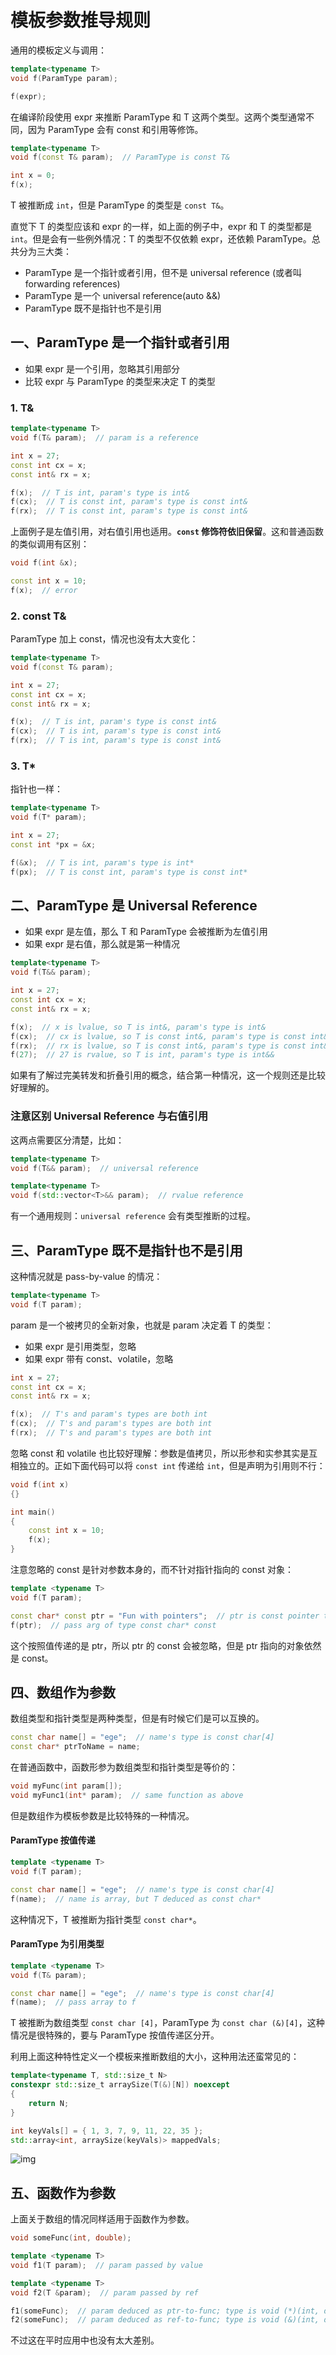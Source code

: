 # 模板参数推导规则

通用的模板定义与调用：

```c++
template<typename T>
void f(ParamType param);

f(expr);
```

在编译阶段使用 expr 来推断 ParamType 和 T 这两个类型。这两个类型通常不同，因为 ParamType 会有 const 和引用等修饰。

```c++
template<typename T>
void f(const T& param);  // ParamType is const T&

int x = 0;
f(x);
```

T 被推断成 `int`，但是 ParamType 的类型是 `const T&`。

直觉下 T 的类型应该和 expr 的一样，如上面的例子中，expr 和 T 的类型都是 `int`。但是会有一些例外情况：T 的类型不仅依赖 expr，还依赖 ParamType。总共分为三大类：

- ParamType 是一个指针或者引用，但不是 universal reference (或者叫 forwarding references)
- ParamType 是一个 universal reference(auto &&)
- ParamType 既不是指针也不是引用

## 一、ParamType 是一个指针或者引用

- 如果 expr 是一个引用，忽略其引用部分
- 比较 expr 与 ParamType 的类型来决定 T 的类型

### 1. T&

```c++
template<typename T>
void f(T& param);  // param is a reference

int x = 27;
const int cx = x;
const int& rx = x;

f(x);  // T is int, param's type is int&
f(cx);  // T is const int, param's type is const int&
f(rx);  // T is const int, param's type is const int&
```

上面例子是左值引用，对右值引用也适用。**`const` 修饰符依旧保留**。这和普通函数的类似调用有区别：

```c++
void f(int &x);

const int x = 10;
f(x);  // error
```

### 2. const T&

ParamType 加上 const，情况也没有太大变化：

```c++
template<typename T>
void f(const T& param);

int x = 27;
const int cx = x;
const int& rx = x;

f(x);  // T is int, param's type is const int&
f(cx);  // T is int, param's type is const int&
f(rx);  // T is int, param's type is const int&
```

### 3. T\*

指针也一样：

```c++
template<typename T>
void f(T* param);

int x = 27;
const int *px = &x;

f(&x);  // T is int, param's type is int*
f(px);  // T is const int, param's type is const int*
```

## 二、ParamType 是 Universal Reference

- 如果 expr 是左值，那么 T 和 ParamType 会被推断为左值引用
- 如果 expr 是右值，那么就是第一种情况

```c++
template<typename T>
void f(T&& param);

int x = 27;
const int cx = x;
const int& rx = x;

f(x);  // x is lvalue, so T is int&, param's type is int&
f(cx);  // cx is lvalue, so T is const int&, param's type is const int&
f(rx);  // rx is lvalue, so T is const int&, param's type is const int&
f(27);  // 27 is rvalue, so T is int, param's type is int&&
```

如果有了解过完美转发和折叠引用的概念，结合第一种情况，这一个规则还是比较好理解的。

### 注意区别 Universal Reference 与右值引用

这两点需要区分清楚，比如：

```c++
template<typename T>
void f(T&& param);  // universal reference

template<typename T>
void f(std::vector<T>&& param);  // rvalue reference
```

有一个通用规则：`universal reference` 会有类型推断的过程。

## 三、ParamType 既不是指针也不是引用

这种情况就是 pass-by-value 的情况：

```c++
template<typename T>
void f(T param);
```

param 是一个被拷贝的全新对象，也就是 param 决定着 T 的类型：

- 如果 expr 是引用类型，忽略
- 如果 expr 带有 const、volatile，忽略

```c++
int x = 27;
const int cx = x;
const int& rx = x;

f(x);  // T's and param's types are both int
f(cx);  // T's and param's types are both int
f(rx);  // T's and param's types are both int
```

忽略 const 和 volatile 也比较好理解：参数是值拷贝，所以形参和实参其实是互相独立的。正如下面代码可以将 `const int` 传递给 `int`，但是声明为引用则不行：

```c++
void f(int x)
{}

int main()
{
    const int x = 10;
    f(x);
}
```

注意忽略的 const 是针对参数本身的，而不针对指针指向的 const 对象：

```c++
template <typename T>
void f(T param);

const char* const ptr = "Fun with pointers";  // ptr is const pointer to const object
f(ptr);  // pass arg of type const char* const
```

这个按照值传递的是 ptr，所以 ptr 的 const 会被忽略，但是 ptr 指向的对象依然是 const。

## 四、数组作为参数

数组类型和指针类型是两种类型，但是有时候它们是可以互换的。

```c++
const char name[] = "ege";  // name's type is const char[4]
const char* ptrToName = name;
```

在普通函数中，函数形参为数组类型和指针类型是等价的：

```c++
void myFunc(int param[]);
void myFunc1(int* param);  // same function as above
```

但是数组作为模板参数是比较特殊的一种情况。

#### ParamType 按值传递

```c++
template <typename T>
void f(T param);

const char name[] = "ege";  // name's type is const char[4]
f(name);  // name is array, but T deduced as const char*
```

这种情况下，T 被推断为指针类型 `const char*`。

#### ParamType 为引用类型

```c++
template <typename T>
void f(T& param);

const char name[] = "ege";  // name's type is const char[4]
f(name);  // pass array to f
```

T 被推断为数组类型 `const char [4]`，ParamType 为 `const char (&)[4]`，这种情况是很特殊的，要与 ParamType 按值传递区分开。

利用上面这种特性定义一个模板来推断数组的大小，这种用法还蛮常见的：

```c++
template<typename T, std::size_t N>
constexpr std::size_t arraySize(T(&)[N]) noexcept
{
    return N;
}

int keyVals[] = { 1, 3, 7, 9, 11, 22, 35 };
std::array<int, arraySize(keyVals)> mappedVals;
```

![img](.\Photo\template_05_01.jpg)

## 五、函数作为参数

上面关于数组的情况同样适用于函数作为参数。

```c++
void someFunc(int, double);

template <typename T>
void f1(T param);  // param passed by value

template <typename T>
void f2(T &param);  // param passed by ref

f1(someFunc);  // param deduced as ptr-to-func; type is void (*)(int, double)
f2(someFunc);  // param deduced as ref-to-func; type is void (&)(int, double)
```

不过这在平时应用中也没有太大差别。

